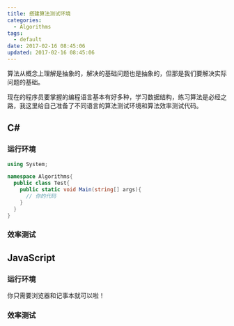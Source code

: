 ```yaml
---
title: 搭建算法测试环境
categories:
  - Algorithms
tags:
  - default
date: 2017-02-16 08:45:06
updated: 2017-02-16 08:45:06
---
```


算法从概念上理解是抽象的，解决的基础问题也是抽象的，但那是我们要解决实际问题的基础。

现在的程序员要掌握的编程语言基本有好多种，学习数据结构，练习算法是必经之路，我这里给自己准备了不同语言的算法测试环境和算法效率测试代码。



## C#

### 运行环境

```cs
using System;

namespace Algorithms{
  public class Test{
    public static void Main(string[] args){
      // 你的代码
    }
  }
}

```

### 效率测试


## JavaScript

### 运行环境

你只需要浏览器和记事本就可以啦！

### 效率测试